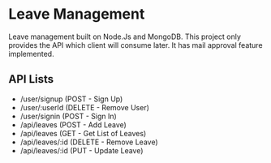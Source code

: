 # Leave Management
Leave management built on Node.Js and MongoDB. This project only provides the API which client will consume later. It has mail approval feature implemented.

## API Lists
- /user/signup (POST - Sign Up)
- /user/:userId (DELETE - Remove User)
- /user/signin (POST - Sign In)
- /api/leaves (POST - Add Leave)
- /api/leaves (GET - Get List of Leaves)
- /api/leaves/:id (DELETE - Remove Leave)
- /api/leaves/:id (PUT - Update Leave)